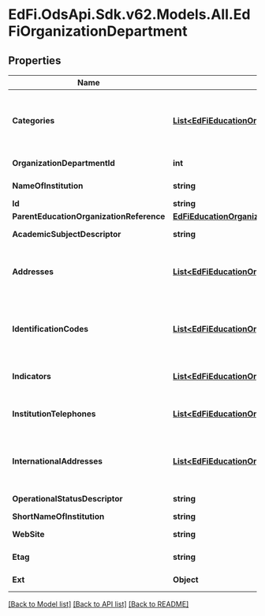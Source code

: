 # EdFi.OdsApi.Sdk.v62.Models.All.EdFiOrganizationDepartment

## Properties

Name | Type | Description | Notes
------------ | ------------- | ------------- | -------------
**Categories** | [**List&lt;EdFiEducationOrganizationCategory&gt;**](EdFiEducationOrganizationCategory.md) | An unordered collection of educationOrganizationCategories. The classification of the education agency within the geographic boundaries of a state according to the level of administrative and operational control granted by the state. | 
**OrganizationDepartmentId** | **int** | The unique identification code for the organization department. | 
**NameOfInstitution** | **string** | The full, legally accepted name of the institution. | 
**Id** | **string** |  | [optional] 
**ParentEducationOrganizationReference** | [**EdFiEducationOrganizationReference**](EdFiEducationOrganizationReference.md) |  | [optional] 
**AcademicSubjectDescriptor** | **string** | The intended major subject area of the department. | [optional] 
**Addresses** | [**List&lt;EdFiEducationOrganizationAddress&gt;**](EdFiEducationOrganizationAddress.md) | An unordered collection of educationOrganizationAddresses. The set of elements that describes an address for the education entity, including the street address, city, state, ZIP code, and ZIP code + 4. | [optional] 
**IdentificationCodes** | [**List&lt;EdFiEducationOrganizationIdentificationCode&gt;**](EdFiEducationOrganizationIdentificationCode.md) | An unordered collection of educationOrganizationIdentificationCodes. A unique number or alphanumeric code assigned to an education organization by a school, school system, a state, or other agency or entity. | [optional] 
**Indicators** | [**List&lt;EdFiEducationOrganizationIndicator&gt;**](EdFiEducationOrganizationIndicator.md) | An unordered collection of educationOrganizationIndicators. An indicator or metric of an education organization. | [optional] 
**InstitutionTelephones** | [**List&lt;EdFiEducationOrganizationInstitutionTelephone&gt;**](EdFiEducationOrganizationInstitutionTelephone.md) | An unordered collection of educationOrganizationInstitutionTelephones. The 10-digit telephone number, including the area code, for the education entity. | [optional] 
**InternationalAddresses** | [**List&lt;EdFiEducationOrganizationInternationalAddress&gt;**](EdFiEducationOrganizationInternationalAddress.md) | An unordered collection of educationOrganizationInternationalAddresses. The set of elements that describes the international physical location of the education entity. | [optional] 
**OperationalStatusDescriptor** | **string** | The current operational status of the education organization (e.g., active, inactive). | [optional] 
**ShortNameOfInstitution** | **string** | A short name for the institution. | [optional] 
**WebSite** | **string** | The public web site address (URL) for the education organization. | [optional] 
**Etag** | **string** | A unique system-generated value that identifies the version of the resource. | [optional] 
**Ext** | **Object** | Extensions to the OrganizationDepartment entity. | [optional] 

[[Back to Model list]](../../README.md#documentation-for-models) [[Back to API list]](../../README.md#documentation-for-api-endpoints) [[Back to README]](../../README.md)

